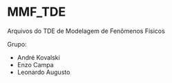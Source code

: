# MMF_TDE
Arquivos do TDE de Modelagem de Fenômenos Físicos

Grupo: 
- André Kovalski
- Enzo Campa
- Leonardo Augusto
